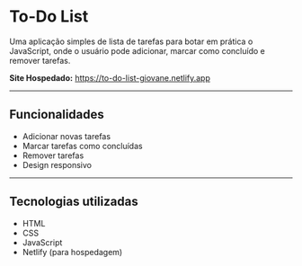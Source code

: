 # To-Do List

Uma aplicação simples de lista de tarefas para botar em prática o JavaScript, onde o usuário pode adicionar, marcar como concluído e remover tarefas. 

**Site Hospedado:** https://to-do-list-giovane.netlify.app  

---

## Funcionalidades

- Adicionar novas tarefas  
- Marcar tarefas como concluídas  
- Remover tarefas  
- Design responsivo
  
---

## Tecnologias utilizadas

- HTML  
- CSS  
- JavaScript
- Netlify (para hospedagem)  
